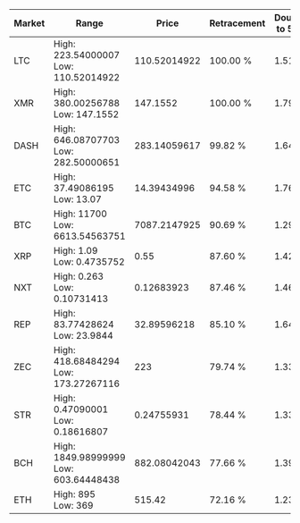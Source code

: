 | Market | Range | Price| Retracement | Doubles to 50% |
| --- | --- | --- | --- | --- |
| LTC | High: 223.54000007<br />Low: 110.52014922 | 110.52014922 | 100.00 % | 1.51 |
| XMR | High: 380.00256788<br />Low: 147.1552 | 147.1552 | 100.00 % | 1.79 |
| DASH | High: 646.08707703<br />Low: 282.50000651 | 283.14059617 | 99.82 % | 1.64 |
| ETC | High: 37.49086195<br />Low: 13.07 | 14.39434996 | 94.58 % | 1.76 |
| BTC | High: 11700<br />Low: 6613.54563751 | 7087.2147925 | 90.69 % | 1.29 |
| XRP | High: 1.09<br />Low: 0.4735752 | 0.55 | 87.60 % | 1.42 |
| NXT | High: 0.263<br />Low: 0.10731413 | 0.12683923 | 87.46 % | 1.46 |
| REP | High: 83.77428624<br />Low: 23.9844 | 32.89596218 | 85.10 % | 1.64 |
| ZEC | High: 418.68484294<br />Low: 173.27267116 | 223 | 79.74 % | 1.33 |
| STR | High: 0.47090001<br />Low: 0.18616807 | 0.24755931 | 78.44 % | 1.33 |
| BCH | High: 1849.98999999<br />Low: 603.64448438 | 882.08042043 | 77.66 % | 1.39 |
| ETH | High: 895<br />Low: 369 | 515.42 | 72.16 % | 1.23 |
